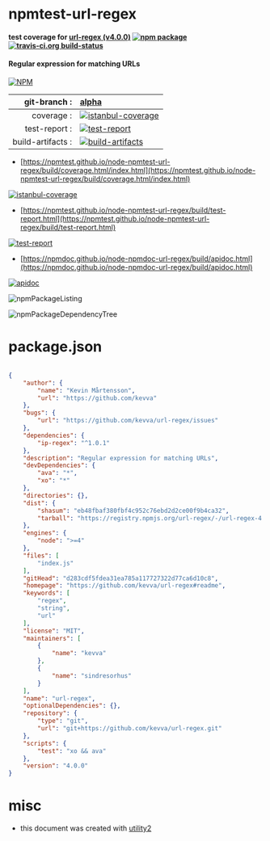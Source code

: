 # npmtest-url-regex

#### test coverage for  [url-regex (v4.0.0)](https://github.com/kevva/url-regex#readme)  [![npm package](https://img.shields.io/npm/v/npmtest-url-regex.svg?style=flat-square)](https://www.npmjs.org/package/npmtest-url-regex) [![travis-ci.org build-status](https://api.travis-ci.org/npmtest/node-npmtest-url-regex.svg)](https://travis-ci.org/npmtest/node-npmtest-url-regex)

#### Regular expression for matching URLs

[![NPM](https://nodei.co/npm/url-regex.png?downloads=true&downloadRank=true&stars=true)](https://www.npmjs.com/package/url-regex)

| git-branch : | [alpha](https://github.com/npmtest/node-npmtest-url-regex/tree/alpha)|
|--:|:--|
| coverage : | [![istanbul-coverage](https://npmtest.github.io/node-npmtest-url-regex/build/coverage.badge.svg)](https://npmtest.github.io/node-npmtest-url-regex/build/coverage.html/index.html)|
| test-report : | [![test-report](https://npmtest.github.io/node-npmtest-url-regex/build/test-report.badge.svg)](https://npmtest.github.io/node-npmtest-url-regex/build/test-report.html)|
| build-artifacts : | [![build-artifacts](https://npmtest.github.io/node-npmtest-url-regex/glyphicons_144_folder_open.png)](https://github.com/npmtest/node-npmtest-url-regex/tree/gh-pages/build)|

- [https://npmtest.github.io/node-npmtest-url-regex/build/coverage.html/index.html](https://npmtest.github.io/node-npmtest-url-regex/build/coverage.html/index.html)

[![istanbul-coverage](https://npmtest.github.io/node-npmtest-url-regex/build/screenCapture.buildCi.browser.%252Ftmp%252Fbuild%252Fcoverage.lib.html.png)](https://npmtest.github.io/node-npmtest-url-regex/build/coverage.html/index.html)

- [https://npmtest.github.io/node-npmtest-url-regex/build/test-report.html](https://npmtest.github.io/node-npmtest-url-regex/build/test-report.html)

[![test-report](https://npmtest.github.io/node-npmtest-url-regex/build/screenCapture.buildCi.browser.%252Ftmp%252Fbuild%252Ftest-report.html.png)](https://npmtest.github.io/node-npmtest-url-regex/build/test-report.html)

- [https://npmdoc.github.io/node-npmdoc-url-regex/build/apidoc.html](https://npmdoc.github.io/node-npmdoc-url-regex/build/apidoc.html)

[![apidoc](https://npmdoc.github.io/node-npmdoc-url-regex/build/screenCapture.buildCi.browser.%252Ftmp%252Fbuild%252Fapidoc.html.png)](https://npmdoc.github.io/node-npmdoc-url-regex/build/apidoc.html)

![npmPackageListing](https://npmtest.github.io/node-npmtest-url-regex/build/screenCapture.npmPackageListing.svg)

![npmPackageDependencyTree](https://npmtest.github.io/node-npmtest-url-regex/build/screenCapture.npmPackageDependencyTree.svg)



# package.json

```json

{
    "author": {
        "name": "Kevin Mårtensson",
        "url": "https://github.com/kevva"
    },
    "bugs": {
        "url": "https://github.com/kevva/url-regex/issues"
    },
    "dependencies": {
        "ip-regex": "^1.0.1"
    },
    "description": "Regular expression for matching URLs",
    "devDependencies": {
        "ava": "*",
        "xo": "*"
    },
    "directories": {},
    "dist": {
        "shasum": "eb48fbaf380fbf4c952c76ebd2d2ce00f9b4ca32",
        "tarball": "https://registry.npmjs.org/url-regex/-/url-regex-4.0.0.tgz"
    },
    "engines": {
        "node": ">=4"
    },
    "files": [
        "index.js"
    ],
    "gitHead": "d283cdf5fdea31ea785a117727322d77ca6d10c8",
    "homepage": "https://github.com/kevva/url-regex#readme",
    "keywords": [
        "regex",
        "string",
        "url"
    ],
    "license": "MIT",
    "maintainers": [
        {
            "name": "kevva"
        },
        {
            "name": "sindresorhus"
        }
    ],
    "name": "url-regex",
    "optionalDependencies": {},
    "repository": {
        "type": "git",
        "url": "git+https://github.com/kevva/url-regex.git"
    },
    "scripts": {
        "test": "xo && ava"
    },
    "version": "4.0.0"
}
```



# misc
- this document was created with [utility2](https://github.com/kaizhu256/node-utility2)
